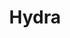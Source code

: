 ---
codehost: https://github.com/hydradatabase/hydra
linkedin: https://linkedin.com/company/hydradatabase
logohandle: hydraso
sort: hydra
title: Hydra
twitter: https://x.com/hydradatabase
website: https://www.hydra.so/
---